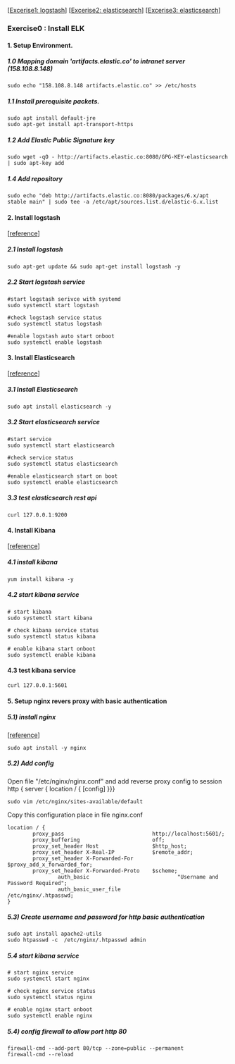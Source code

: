 [[Excerise1: logstash](exercise-1)]
[[Excerise2: elasticsearch](exercise-2)]
[[Excerise3: elasticsearch](exercise-3)]

### Exercise0 : Install ELK 

#### 1. Setup Environment. 

##### 1.0 Mapping domain 'artifacts.elastic.co' to intranet server (158.108.8.148)
```
sudo echo "158.108.8.148 artifacts.elastic.co" >> /etc/hosts
```

##### 1.1 Install prerequisite packets.

```
sudo apt install default-jre
sudo apt-get install apt-transport-https
```

##### 1.2 Add Elastic Public Signature key
```
sudo wget -qO - http://artifacts.elastic.co:8080/GPG-KEY-elasticsearch | sudo apt-key add 
```

##### 1.4 Add repository
```
sudo echo "deb http://artifacts.elastic.co:8080/packages/6.x/apt stable main" | sudo tee -a /etc/apt/sources.list.d/elastic-6.x.list
```


#### 2. Install logstash
[[reference](https://www.elastic.co/guide/en/logstash/current/installing-logstash.html)]

##### 2.1 Install logstash
```
sudo apt-get update && sudo apt-get install logstash -y
```

##### 2.2 Start logstash service
```
#start logstash serivce with systemd 
sudo systemctl start logstash

#check logstash service status
sudo systemctl status logstash

#enable logstash auto start onboot
sudo systemctl enable logstash 
```


#### 3. Install Elasticsearch
[[reference](https://www.elastic.co/guide/en/elasticsearch/reference/current/deb.html)]


##### 3.1 Install Elasticsearch
```
sudo apt install elasticsearch -y 
```

##### 3.2 Start elasticsearch service
```
#start service
sudo systemctl start elasticsearch 

#check service status
sudo systemctl status elasticsearch

#enable elasticsearch start on boot
sudo systemctl enable elasticsearch
```

##### 3.3 test elasticsearch rest api
```
curl 127.0.0.1:9200
```

#### 4. Install Kibana
[[reference](https://www.elastic.co/guide/en/kibana/current/rpm.html)]


##### 4.1 install kibana
```
yum install kibana -y
```

##### 4.2 start kibana service
```
# start kibana
sudo systemctl start kibana

# check kibana service status
sudo systemctl status kibana

# enable kibana start onboot
sudo systemctl enable kibana 
```

#### 4.3 test kibana service
```
curl 127.0.0.1:5601
```

#### 5. Setup nginx revers proxy with basic authentication

##### 5.1) install nginx
[[reference](https://community.openhab.org/t/using-nginx-reverse-proxy-authentication-and-https/14542)]

```
sudo apt install -y nginx
```

##### 5.2) Add config

Open file "/etc/nginx/nginx.conf" and add reverse proxy config to session http { server { location / { [config] }}} 
```
sudo vim /etc/nginx/sites-available/default
```

Copy this configuration place in file nginx.conf
```
location / {
		proxy_pass                            http://localhost:5601/;
		proxy_buffering                       off;
		proxy_set_header Host                 $http_host;
		proxy_set_header X-Real-IP            $remote_addr;
		proxy_set_header X-Forwarded-For      $proxy_add_x_forwarded_for;
		proxy_set_header X-Forwarded-Proto    $scheme;
                auth_basic                            "Username and Password Required";
                auth_basic_user_file                  /etc/nginx/.htpasswd;
}
```

##### 5.3) Create username and password for http basic authentication

```
sudo apt install apache2-utils
sudo htpasswd -c  /etc/nginx/.htpasswd admin
```

##### 5.4 start kibana service
```
# start nginx service
sudo systemctl start nginx

# check nginx service status
sudo systemctl status nginx

# enable nginx start onboot
sudo systemctl enable nginx
```

##### 5.4) config firewall to allow port http 80
```
firewall-cmd --add-port 80/tcp --zone=public --permanent
firewall-cmd --reload
```

